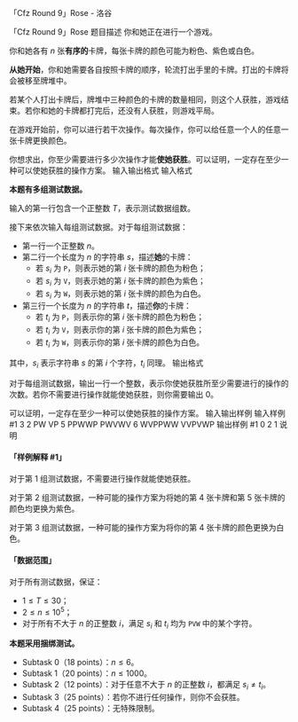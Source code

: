 



「Cfz Round 9」Rose - 洛谷














「Cfz Round 9」Rose
题目描述
你和她正在进行一个游戏。

你和她各有 $n$ 张**有序的**卡牌，每张卡牌的颜色可能为粉色、紫色或白色。

**从她开始**，你和她需要各自按照卡牌的顺序，轮流打出手里的卡牌。打出的卡牌将会被移至牌堆中。

若某个人打出卡牌后，牌堆中三种颜色的卡牌的数量相同，则这个人获胜，游戏结束。若你和她的卡牌都打完后，还没有人获胜，则游戏平局。

在游戏开始前，你可以进行若干次操作。每次操作，你可以给任意一个人的任意一张卡牌更换颜色。

你想求出，你至少需要进行多少次操作才能**使她获胜**。可以证明，一定存在至少一种可以使她获胜的操作方案。
输入输出格式
输入格式

**本题有多组测试数据。**

输入的第一行包含一个正整数 $T$，表示测试数据组数。

接下来依次输入每组测试数据。对于每组测试数据：

- 第一行一个正整数 $n$。
- 第二行一个长度为 $n$ 的字符串 $s$，描述**她**的卡牌：
  - 若 $s_i$ 为 `P`，则表示她的第 $i$ 张卡牌的颜色为粉色；
  - 若 $s_i$ 为 `V`，则表示她的第 $i$ 张卡牌的颜色为紫色；
  - 若 $s_i$ 为 `W`，则表示她的第 $i$ 张卡牌的颜色为白色。
- 第三行一个长度为 $n$ 的字符串 $t$，描述**你**的卡牌：
  - 若 $t_i$ 为 `P`，则表示你的第 $i$ 张卡牌的颜色为粉色；
  - 若 $t_i$ 为 `V`，则表示你的第 $i$ 张卡牌的颜色为紫色；
  - 若 $t_i$ 为 `W`，则表示你的第 $i$ 张卡牌的颜色为白色。
  
其中，$s_i$ 表示字符串 $s$ 的第 $i$ 个字符，$t_i$ 同理。
输出格式

对于每组测试数据，输出一行一个整数，表示你使她获胜所至少需要进行的操作的次数。若你不需要进行操作就能使她获胜，则你需要输出 $0$。

可以证明，一定存在至少一种可以使她获胜的操作方案。
输入输出样例
输入样例 #1
3
2
PW
VP
5
PPWWP
PWVWV
6
WVPPWW
VVPVWP
输出样例 #1
0
2
1
说明
#### 「样例解释 #1」

对于第 $1$ 组测试数据，不需要进行操作就能使她获胜。

对于第 $2$ 组测试数据，一种可能的操作方案为将她的第 $4$ 张卡牌和第 $5$ 张卡牌的颜色均更换为紫色。

对于第 $3$ 组测试数据，一种可能的操作方案为将你的第 $4$ 张卡牌的颜色更换为白色。

#### 「数据范围」

对于所有测试数据，保证：

- $1 \le T \le 30$；
- $2 \le n \le 10^5$；
- 对于所有不大于 $n$ 的正整数 $i$，满足 $s_i$ 和 $t_i$ 均为 `PVW` 中的某个字符。

**本题采用捆绑测试。**

- Subtask 0（18 points）：$n \le 6$。
- Subtask 1（20 points）：$n \le 1000$。
- Subtask 2（12 points）：对于任意不大于 $n$ 的正整数 $i$，都满足 $s_i \ne t_i$。
- Subtask 3（25 points）：若你不进行任何操作，则你不会获胜。
- Subtask 4（25 points）：无特殊限制。






